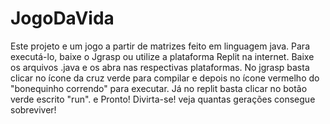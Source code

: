 # JogoDaVida

Este projeto e um jogo a partir de matrizes feito em linguagem java. Para executá-lo, baixe o Jgrasp ou utilize a plataforma Replit na internet. Baixe os arquivos .java e os abra nas respectivas plataformas. No jgrasp basta clicar no ícone da cruz verde para compilar e depois no ícone vermelho do "bonequinho correndo" para executar. Já no replit basta clicar no botão verde escrito "run". e Pronto! Divirta-se! veja quantas gerações consegue sobreviver!
